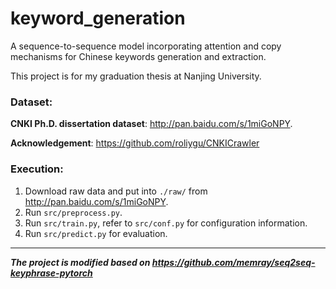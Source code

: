 # keyword_generation
A sequence-to-sequence model incorporating attention and copy mechanisms for Chinese keywords generation and extraction.  
  
This project is for my graduation thesis at Nanjing University.  
  
  
### Dataset:  
  
**CNKI Ph.D. dissertation dataset**: http://pan.baidu.com/s/1miGoNPY.  
  
**Acknowledgement**: https://github.com/roliygu/CNKICrawler  
  
### Execution:
1. Download raw data and put into `./raw/` from http://pan.baidu.com/s/1miGoNPY.  
2. Run `src/preprocess.py`.  
3. Run `src/train.py`, refer to `src/conf.py` for configuration information.  
4. Run `src/predict.py` for evaluation.  
  
---
  
***The project is modified based on https://github.com/memray/seq2seq-keyphrase-pytorch***  
